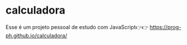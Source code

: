 # calculadora

 Esse é um projeto pessoal de estudo com JavaScript👉👉 https://prog-ph.github.io/calculadora/

